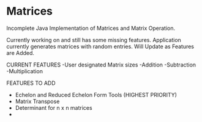 # Matrices
Incomplete Java Implementation of Matrices and Matrix Operation. 

Currently working on and still has some missing features.
Application currently generates matrices with random entries.
Will Update as Features are Added.

CURRENT FEATURES
-User designated Matrix sizes
-Addition
-Subtraction
-Multiplication

FEATURES TO ADD
- Echelon and Reduced Echelon Form Tools (HIGHEST PRIORITY)
- Matrix Transpose
- Determinant for n x n matrices
- 
